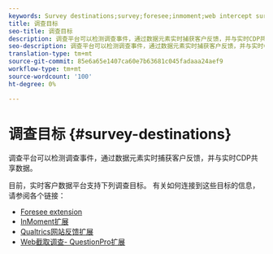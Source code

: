 ```yaml
---
keywords: Survey destinations;survey;foresee;inmoment;web intercept surveys;qualtrics
title: 调查目标
seo-title: 调查目标
description: 调查平台可以检测调查事件，通过数据元素实时捕获客户反馈，并与实时CDP共享数据。
seo-description: 调查平台可以检测调查事件，通过数据元素实时捕获客户反馈，并与实时CDP共享数据。
translation-type: tm+mt
source-git-commit: 85e6a65e1407ca60e7b63681c045fadaaa24aef9
workflow-type: tm+mt
source-wordcount: '100'
ht-degree: 0%

---
```



# 调查目标 {#survey-destinations}

调查平台可以检测调查事件，通过数据元素实时捕获客户反馈，并与实时CDP共享数据。

目前，实时客户数据平台支持下列调查目标。 有关如何连接到这些目标的信息，请参阅各个链接：

- [Foresee extension](./foresee.md)
- [InMoment扩展](./inmoment.md)
- [Qualtrics网站反馈扩展](./qualtrics.md)
- [Web截取调查- QuestionPro扩展](./web-intercept-surveys.md)
